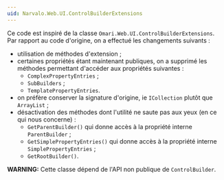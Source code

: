 ```yaml
---
uid: Narvalo.Web.UI.ControlBuilderExtensions
---
```


Ce code est inspiré de la classe `Omari.Web.UI.ControlBuilderExtensions`.
Par rapport au code d'origine, on a effectué les changements suivants :
- utilisation de méthodes d'extension ;
- certaines propriétés étant maintenant publiques, on a supprimé les méthodes
  permettant d'accéder aux propriétés suivantes :
  * `ComplexPropertyEntries` ;
  * `SubBuilders` ;
  * `TemplatePropertyEntries`.
- on préfère conserver la signature d'origine, ie `ICollection` plutôt que `ArrayList` ;
- désactivation des méthodes dont l'utilité ne saute pas aux yeux (en ce qui nous concerne) :
  * `GetParentBuilder()` qui donne accès à la propriété interne `ParentBuilder` ;
  * `GetSimplePropertyEntries()` qui donne accès à la propriété interne `SimplePropertyEntries` ;
  * `GetRootBuilder()`.

**WARNING:** Cette classe dépend de l'API non publique de `ControlBuilder`.
